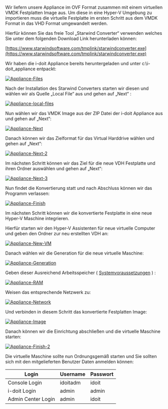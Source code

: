 Wir liefern unsere Appliance im OVF Format zusammen mit einem virtuellen VMDK Festplatten Image aus. Um diese in eine Hyper-V Umgebung zu importieren muss die virtuelle Festplatte im ersten Schritt aus dem VMDK Format in das VHD Format umgewandelt werden.

Hierfür können Sie das freie Tool „Starwind Converter“ verwenden welches Sie unter dem folgenden Download Link herunterladen können:

[https://www.starwindsoftware.com/tmplink/starwindconverter.exe](https://www.starwindsoftware.com/tmplink/starwindconverter.exe)

Wir haben die i-doit Appliance bereits heruntergeladen und unter c:\\i-doit\_appliance entpackt:

[![Appliance-Files](../../assets/images/de/installation/virtual-appliance/hyper-v/1.png)](../../assets/images/de/installation/virtual-appliance/hyper-v/1.png)

Nach der Installation des Starwind Converters starten wir diesen und wählen wir als Quelle „Local File“ aus und gehen auf „Next“ :

[![Appliance-local-files](../../assets/images/de/installation/virtual-appliance/hyper-v/2.png)](../../assets/images/de/installation/virtual-appliance/hyper-v/2.png)

Nun wählen wir das VMDK Image aus der ZIP Datei der i-doit Appliance aus und gehen auf „Next“:

[![Appliance-Next](../../assets/images/de/installation/virtual-appliance/hyper-v/3.png)](../../assets/images/de/installation/virtual-appliance/hyper-v/3.png)

Danach können wir das Zielformat für das Virtual Harddrive wählen und gehen auf „Next“:

[![Appliance-Next-2](../../assets/images/de/installation/virtual-appliance/hyper-v/4.png)](../../assets/images/de/installation/virtual-appliance/hyper-v/4.png)

Im nächsten Schritt können wir das Ziel für die neue VDH Festplatte und ihren Ordner auswählen und gehen auf „Next“:

[![Appliance-Next-3](../../assets/images/de/installation/virtual-appliance/hyper-v/5.png)](../../assets/images/de/installation/virtual-appliance/hyper-v/5.png)

Nun findet die Konvertierung statt und nach Abschluss können wir das Programm verlassen:

[![Appliance-Finish](../../assets/images/de/installation/virtual-appliance/hyper-v/6.png)](../../assets/images/de/installation/virtual-appliance/hyper-v/6.png)

Im nächsten Schritt können wir die konvertierte Festplatte in eine neue Hyper-V Maschine integrieren.

Hierfür starten wir den Hyper-V Assistenten für neue virtuelle Computer und geben den Ordner zur neu erstellten VDH an:

[![Appliance-New-VM](../../assets/images/de/installation/virtual-appliance/hyper-v/7.png)](../../assets/images/de/installation/virtual-appliance/hyper-v/7.png)

Danach wählen wir die Generation für die neue virtuelle Maschine:

[![Appliance-Generation](../../assets/images/de/installation/virtual-appliance/hyper-v/8.png)](../../assets/images/de/installation/virtual-appliance/hyper-v/8.png)

Geben dieser Ausreichend Arbeitsspeicher ( [Systemvoraussetzungen](../systemvoraussetzungen.md) ) :

[![Appliance-RAM](../../assets/images/de/installation/virtual-appliance/hyper-v/9.png)](../../assets/images/de/installation/virtual-appliance/hyper-v/9.png)

Weisen das entsprechende Netzwerk zu:

[![Appliance-Network](../../assets/images/de/installation/virtual-appliance/hyper-v/10.png)](../../assets/images/de/installation/virtual-appliance/hyper-v/10.png)

Und verbinden in diesem Schritt das konvertierte Festplatten Image:

[![Appliance-Image](../../assets/images/de/installation/virtual-appliance/hyper-v/11.png)](../../assets/images/de/installation/virtual-appliance/hyper-v/11.png)
  

Danach können wir die Einrichtung abschließen und die virtuelle Maschine starten:

[![Appliance-Finish-2](../../assets/images/de/installation/virtual-appliance/hyper-v/12.png)](../../assets/images/de/installation/virtual-appliance/hyper-v/12.png)

Die virtuelle Maschine sollte nun Ordnungsgemäß starten und Sie sollten sich mit den mitgelieferten Benutzer Daten anmelden können:

| **Login** | **Username** | **Passwort** |
| --- | --- | --- |
| Console Login | idoitadm | idoit |
| i-doit Login | admin | admin |
| Admin Center Login | admin | idoit |